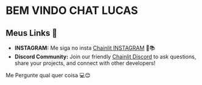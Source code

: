 # BEM VINDO CHAT LUCAS

## Meus Links 🔗

- **INSTAGRAM:** Me siga no insta [Chainlit INSTAGRAM](https://www.instagram.com/luycass._?igsh=MTdwNTMxMjZnZW4xYg%3D%3D&utm_source=qr) 💬📚
- **Discord Community:** Join our friendly [Chainlit Discord](https://discord.gg/k73SQ3FyUh) to ask questions, share your projects, and connect with other developers! 

Me Pergunte qual quer coisa 💻😊